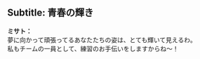 # 

  
## Subtitle: 青春の輝き
  
**ミサト：**  
夢に向かって頑張ってるあなたたちの姿は、とても輝いて見えるわ。  
私もチームの一員として、練習のお手伝いをしますからね～！  
